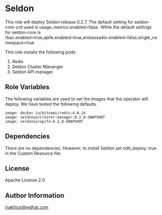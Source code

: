 Seldon
=========

This role will deploy Seldon release 0.2.7. The default setting for seldon-core-crd used is usage_metrics.enabled=false. While the default settings for seldon-core is rbac.enabled=true,apife.enabled=true,ambassador.enabled=false,single_namespace=true

This role installs the following pods
1. Redis
2. Seldon Cluster Mananger
3. Seldon API manager

Role Variables
--------------

The following variables are used to set the images that the operator will deploy. We have tested the following defaults.

```
image: docker.io/bitnami/redis:4.0.14
image: seldonio/cluster-manager:0.2.8-SNAPSHOT
image: seldonio/apife:0.2.8-SNAPSHOT
```


Dependencies
------------

There are no dependencies. However, to install Seldon set odh_deploy: true in the Custom Resource file.


License
-------

Apache License 2.0 

Author Information
------------------

jnakfour@redhat.com

